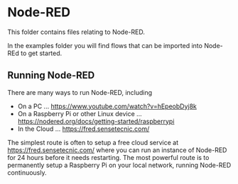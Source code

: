# Node-RED

This folder contains files relating to Node-RED.

In the examples folder you will find flows that can be imported into Node-REd to get started.

## Running Node-RED

There are many ways to run Node-RED, including

* On a PC ... https://www.youtube.com/watch?v=hEpeobDyj8k
* On a Raspberry Pi or other Linux device ... https://nodered.org/docs/getting-started/raspberrypi 
* In the Cloud ... https://fred.sensetecnic.com/

The simplest route is often to setup a free cloud service at https://fred.sensetecnic.com/ where you can run an instance of Node-RED for 24 hours before it needs restarting. The most powerful route is to permanently setup a Raspberry Pi on your local network, running Node-RED continuously. 
